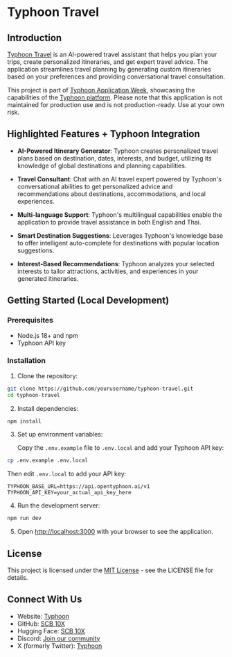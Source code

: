 # Typhoon Travel

## Introduction

[Typhoon Travel](https://travel.apps.opentyphoon.ai) is an AI-powered travel assistant that helps you plan your trips, create personalized itineraries, and get expert travel advice. The application streamlines travel planning by generating custom itineraries based on your preferences and providing conversational travel consultation.

This project is part of [Typhoon Application Week](https://apps.opentyphoon.ai), showcasing the capabilities of the [Typhoon platform](https://opentyphoon.ai). Please note that this application is not maintained for production use and is not production-ready. Use at your own risk.

## Highlighted Features + Typhoon Integration

- **AI-Powered Itinerary Generator**: Typhoon creates personalized travel plans based on destination, dates, interests, and budget, utilizing its knowledge of global destinations and planning capabilities.

- **Travel Consultant**: Chat with an AI travel expert powered by Typhoon's conversational abilities to get personalized advice and recommendations about destinations, accommodations, and local experiences.

- **Multi-language Support**: Typhoon's multilingual capabilities enable the application to provide travel assistance in both English and Thai.

- **Smart Destination Suggestions**: Leverages Typhoon's knowledge base to offer intelligent auto-complete for destinations with popular location suggestions.

- **Interest-Based Recommendations**: Typhoon analyzes your selected interests to tailor attractions, activities, and experiences in your generated itineraries.

## Getting Started (Local Development)

### Prerequisites

- Node.js 18+ and npm
- Typhoon API key

### Installation

1. Clone the repository:

```bash
git clone https://github.com/yourusername/typhoon-travel.git
cd typhoon-travel
```

2. Install dependencies:

```bash
npm install
```

3. Set up environment variables:

   Copy the `.env.example` file to `.env.local` and add your Typhoon API key:

```bash
cp .env.example .env.local
```

   Then edit `.env.local` to add your API key:

```
TYPHOON_BASE_URL=https://api.opentyphoon.ai/v1
TYPHOON_API_KEY=your_actual_api_key_here
```

4. Run the development server:

```bash
npm run dev
```

5. Open [http://localhost:3000](http://localhost:3000) with your browser to see the application.

## License

This project is licensed under the [MIT License](https://opensource.org/licenses/MIT) - see the LICENSE file for details.

## Connect With Us

- Website: [Typhoon](https://opentyphoon.ai)
- GitHub: [SCB 10X](https://github.com/scb-10x)
- Hugging Face: [SCB 10X](https://huggingface.co/scb10x)
- Discord: [Join our community](https://discord.com/invite/9F6nrFXyNt)
- X (formerly Twitter): [Typhoon](https://x.com/opentyphoon)
